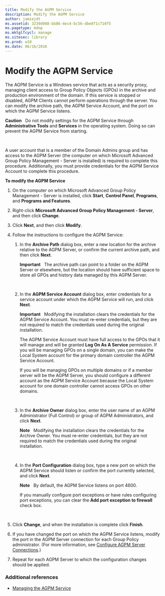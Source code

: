 ```yaml
---
title: Modify the AGPM Service
description: Modify the AGPM Service
author: jamiejdt
ms.assetid: 3239d088-bb86-4ec4-bc56-dbe8f1c710f5
ms.pagetype: mdop
ms.mktglfcycl: manage
ms.sitesec: library
ms.prod: w10
ms.date: 06/16/2016
---
```



# Modify the AGPM Service


The AGPM Service is a Windows service that acts as a security proxy, managing client access to Group Policy Objects (GPOs) in the archive and production environment of the domain. If this service is stopped or disabled, AGPM Clients cannot perform operations through the server. You can modify the archive path, the AGPM Service Account, and the port on which the AGPM Service listens.

**Caution**  
Do not modify settings for the AGPM Service through **Administrative Tools** and **Services** in the operating system. Doing so can prevent the AGPM Service from starting.

 

A user account that is a member of the Domain Admins group and has access to the AGPM Server (the computer on which Microsoft Advanced Group Policy Management - Server is installed) is required to complete this procedure. Additionally, you must provide credentials for the AGPM Service Account to complete this procedure.

**To modify the AGPM Service**

1.  On the computer on which Microsoft Advanced Group Policy Management - Server is installed, click **Start**, **Control Panel**, **Programs**, and **Programs and Features**.

2.  Right-click **Microsoft Advanced Group Policy Management - Server**, and then click **Change**.

3.  Click **Next**, and then click **Modify**.

4.  Follow the instructions to configure the AGPM Service:

    1.  In the **Archive Path** dialog box, enter a new location for the archive relative to the AGPM Server, or confirm the current archive path, and then click **Next**.

        **Important**  
        The archive path can point to a folder on the AGPM Server or elsewhere, but the location should have sufficient space to store all GPOs and history data managed by this AGPM Server.

         

    2.  In the **AGPM Service Account** dialog box, enter credentials for a service account under which the AGPM Service will run, and click **Next**.

        **Important**  
        Modifying the installation clears the credentials for the AGPM Service Account. You must re-enter credentials, but they are not required to match the credentials used during the original installation.

        The AGPM Service Account must have full access to the GPOs that it will manage and will be granted **Log On As A Service** permission. If you will be managing GPOs on a single domain, you can make the Local System account for the primary domain controller the AGPM Service Account.

        If you will be managing GPOs on multiple domains or if a member server will be the AGPM Server, you should configure a different account as the AGPM Service Account because the Local System account for one domain controller cannot access GPOs on other domains.

         

    3.  In the **Archive Owner** dialog box, enter the user name of an AGPM Administrator (Full Control) or group of AGPM Administrators, and click **Next**.

        **Note**  
        Modifying the installation clears the credentials for the Archive Owner. You must re-enter credentials, but they are not required to match the credentials used during the original installation.

         

    4.  In the **Port Configuration** dialog box, type a new port on which the AGPM Service should listen or confirm the port currently selected, and click **Next**.

        **Note**  
        By default, the AGPM Service listens on port 4600.

        If you manually configure port exceptions or have rules configuring port exceptions, you can clear the **Add port exception to firewall** check box.

         

5.  Click **Change**, and when the installation is complete click **Finish**.

6.  If you have changed the port on which the AGPM Service listens, modify the port in the AGPM Server connection for each Group Policy administrator. (For more information, see [Configure AGPM Server Connections](configure-agpm-server-connections-agpm40.md).)

7.  Repeat for each AGPM Server to which the configuration changes should be applied.

### Additional references

-   [Managing the AGPM Service](managing-the-agpm-service-agpm40.md)

 

 






